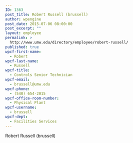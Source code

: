 ```yaml
---
ID: 1363
post_title: Robert Russell (brussell)
author: wpengine
post_date: 2015-07-06 08:00:00
post_excerpt: ""
layout: employee
permalink: >
  http://www.umw.edu/directory/employee/robert-russell/
published: true
wpcf-first-name:
  - Robert
wpcf-last-name:
  - Russell
wpcf-title:
  - Controls Senior Technician
wpcf-email:
  - brussell@umw.edu
wpcf-phone:
  - (540) 654-2015
wpcf-office-room-number:
  - Physical Plant
wpcf-username:
  - brussell
wpcf-dept:
  - Facilities Services
---
```

Robert Russell (brussell)